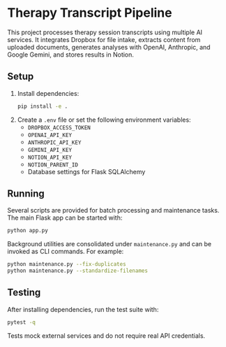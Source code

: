 # Therapy Transcript Pipeline

This project processes therapy session transcripts using multiple AI services. It integrates Dropbox for file intake, extracts content from uploaded documents, generates analyses with OpenAI, Anthropic, and Google Gemini, and stores results in Notion.

## Setup
1. Install dependencies:
   ```bash
   pip install -e .
   ```
2. Create a `.env` file or set the following environment variables:
   - `DROPBOX_ACCESS_TOKEN`
   - `OPENAI_API_KEY`
   - `ANTHROPIC_API_KEY`
   - `GEMINI_API_KEY`
   - `NOTION_API_KEY`
   - `NOTION_PARENT_ID`
   - Database settings for Flask SQLAlchemy

## Running
Several scripts are provided for batch processing and maintenance tasks. The main Flask app can be started with:

```bash
python app.py
```

Background utilities are consolidated under `maintenance.py` and can be invoked as CLI commands. For example:

```bash
python maintenance.py --fix-duplicates
python maintenance.py --standardize-filenames
```

## Testing
After installing dependencies, run the test suite with:

```bash
pytest -q
```

Tests mock external services and do not require real API credentials.
